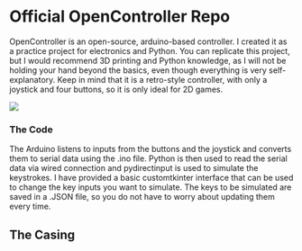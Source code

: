 # Official OpenController Repo
OpenController is an open-source, arduino-based controller. I created it as a practice project for electronics and Python.
You can replicate this project, but I would recommend 3D printing and Python knowledge, as I will not be holding your hand beyond the basics, even though everything is very self-explanatory. Keep in mind that it is a retro-style controller, with only a joystick and four buttons, so it is only ideal for 2D games.

![](https://ibb.co/6vPcG29)

### The Code
The Arduino listens to inputs from the buttons and the joystick and converts them to serial data using the .ino file. Python is then used to read the serial data via wired connection and pydirectinput is used to simulate the keystrokes. I have provided a basic customtkinter interface that can be used to change the key inputs you want to simulate. The keys to be simulated are saved in a .JSON file, so you do not have to worry about updating them every time.

## The Casing
